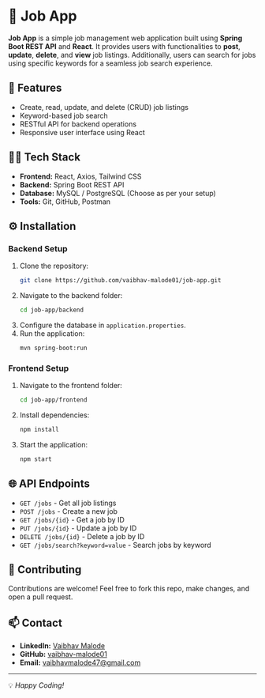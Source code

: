 # 💼 Job App

**Job App** is a simple job management web application built using **Spring Boot REST API** and **React**. It provides users with functionalities to **post**, **update**, **delete**, and **view** job listings. Additionally, users can search for jobs using specific keywords for a seamless job search experience.

## 🚀 Features
- Create, read, update, and delete (CRUD) job listings
- Keyword-based job search
- RESTful API for backend operations
- Responsive user interface using React

## 🧑‍💻 Tech Stack
- **Frontend:** React, Axios, Tailwind CSS
- **Backend:** Spring Boot REST API
- **Database:** MySQL / PostgreSQL (Choose as per your setup)
- **Tools:** Git, GitHub, Postman

## ⚙️ Installation
### Backend Setup
1. Clone the repository:
    ```bash
    git clone https://github.com/vaibhav-malode01/job-app.git
    ```
2. Navigate to the backend folder:
    ```bash
    cd job-app/backend
    ```
3. Configure the database in `application.properties`.
4. Run the application:
    ```bash
    mvn spring-boot:run
    ```

### Frontend Setup
1. Navigate to the frontend folder:
    ```bash
    cd job-app/frontend
    ```
2. Install dependencies:
    ```bash
    npm install
    ```
3. Start the application:
    ```bash
    npm start
    ```

## 🌐 API Endpoints
- `GET /jobs` - Get all job listings
- `POST /jobs` - Create a new job
- `GET /jobs/{id}` - Get a job by ID
- `PUT /jobs/{id}` - Update a job by ID
- `DELETE /jobs/{id}` - Delete a job by ID
- `GET /jobs/search?keyword=value` - Search jobs by keyword


## 🤝 Contributing
Contributions are welcome! Feel free to fork this repo, make changes, and open a pull request.

## 📫 Contact
- **LinkedIn:** [Vaibhav Malode](https://linkedin.com/in/vaibhav-malode-076b34240)
- **GitHub:** [vaibhav-malode01](https://github.com/vaibhav-malode01)
- **Email:** vaibhavmalode47@gmail.com

---

💡 _Happy Coding!_

